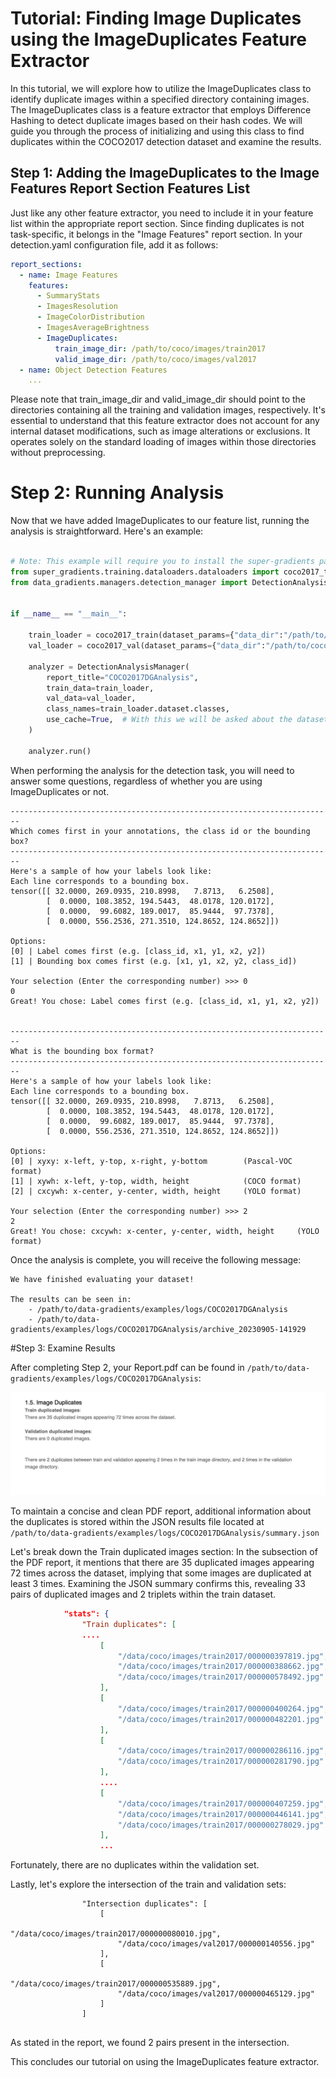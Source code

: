 # Tutorial: Finding Image Duplicates using the ImageDuplicates Feature Extractor
In this tutorial, we will explore how to utilize the ImageDuplicates class to identify duplicate images within a specified directory containing images. The ImageDuplicates class is a feature extractor that employs Difference Hashing to detect duplicate images based on their hash codes. We will guide you through the process of initializing and using this class to find duplicates within the COCO2017 detection dataset and examine the results.


## Step 1: Adding the ImageDuplicates to the Image Features Report Section Features List
Just like any other feature extractor, you need to include it in your feature list within the appropriate report section.
Since finding duplicates is not task-specific, it belongs in the "Image Features" report section. In your detection.yaml configuration file, add it as follows:

````yaml
report_sections:
  - name: Image Features
    features:
      - SummaryStats
      - ImagesResolution
      - ImageColorDistribution
      - ImagesAverageBrightness
      - ImageDuplicates:
          train_image_dir: /path/to/coco/images/train2017
          valid_image_dir: /path/to/coco/images/val2017
  - name: Object Detection Features
    ...

````

Please note that train_image_dir and valid_image_dir should point to the directories containing all the training and validation images,
respectively. It's essential to understand that this feature extractor does not account for any internal dataset modifications, such as image alterations or exclusions.
It operates solely on the standard loading of images within those directories without preprocessing.

# Step 2: Running Analysis

Now that we have added ImageDuplicates to our feature list, running the analysis is straightforward. Here's an example:
````python

# Note: This example will require you to install the super-gradients package
from super_gradients.training.dataloaders.dataloaders import coco2017_train, coco2017_val
from data_gradients.managers.detection_manager import DetectionAnalysisManager


if __name__ == "__main__":

    train_loader = coco2017_train(dataset_params={"data_dir":"/path/to/coco/"})
    val_loader = coco2017_val(dataset_params={"data_dir":"/path/to/coco/"})

    analyzer = DetectionAnalysisManager(
        report_title="COCO2017DGAnalysis",
        train_data=train_loader,
        val_data=val_loader,
        class_names=train_loader.dataset.classes,
        use_cache=True,  # With this we will be asked about the dataset information only once
    )

    analyzer.run()
````

When performing the analysis for the detection task, you will need to answer some questions, regardless of whether you are using ImageDuplicates or not.


```
------------------------------------------------------------------------
Which comes first in your annotations, the class id or the bounding box?
------------------------------------------------------------------------
Here's a sample of how your labels look like:
Each line corresponds to a bounding box.
tensor([[ 32.0000, 269.0935, 210.8998,   7.8713,   6.2508],
        [  0.0000, 108.3852, 194.5443,  48.0178, 120.0172],
        [  0.0000,  99.6082, 189.0017,  85.9444,  97.7378],
        [  0.0000, 556.2536, 271.3510, 124.8652, 124.8652]])

Options:
[0] | Label comes first (e.g. [class_id, x1, y1, x2, y2])
[1] | Bounding box comes first (e.g. [x1, y1, x2, y2, class_id])

Your selection (Enter the corresponding number) >>> 0
0
Great! You chose: Label comes first (e.g. [class_id, x1, y1, x2, y2])


------------------------------------------------------------------------
What is the bounding box format?
------------------------------------------------------------------------
Here's a sample of how your labels look like:
Each line corresponds to a bounding box.
tensor([[ 32.0000, 269.0935, 210.8998,   7.8713,   6.2508],
        [  0.0000, 108.3852, 194.5443,  48.0178, 120.0172],
        [  0.0000,  99.6082, 189.0017,  85.9444,  97.7378],
        [  0.0000, 556.2536, 271.3510, 124.8652, 124.8652]])

Options:
[0] | xyxy: x-left, y-top, x-right, y-bottom		(Pascal-VOC format)
[1] | xywh: x-left, y-top, width, height			(COCO format)
[2] | cxcywh: x-center, y-center, width, height		(YOLO format)

Your selection (Enter the corresponding number) >>> 2
2
Great! You chose: cxcywh: x-center, y-center, width, height		(YOLO format)
```

Once the analysis is complete, you will receive the following message:


```
We have finished evaluating your dataset!

The results can be seen in:
    - /path/to/data-gradients/examples/logs/COCO2017DGAnalysis
    - /path/to/data-gradients/examples/logs/COCO2017DGAnalysis/archive_20230905-141929
```

#Step 3: Examine Results

After completing Step 2, your Report.pdf can be found in ```/path/to/data-gradients/examples/logs/COCO2017DGAnalysis```:


![subsection](assets/image_duplicates_subsection.png)

To maintain a concise and clean PDF report, additional information about the duplicates is stored within the JSON results file located at `/path/to/data-gradients/examples/logs/COCO2017DGAnalysis/summary.json`

Let's break down the Train duplicated images section:
In the subsection of the PDF report, it mentions that there are 35 duplicated images appearing 72 times across the dataset, implying that some images are duplicated at least 3 times.
Examining the JSON summary confirms this, revealing 33 pairs of duplicated images and 2 triplets within the train dataset. 

```json            "title": "Image Duplicates",
            "stats": {
                "Train duplicates": [
                ....
                    [
                        "/data/coco/images/train2017/000000397819.jpg",
                        "/data/coco/images/train2017/000000388662.jpg",
                        "/data/coco/images/train2017/000000578492.jpg"
                    ],
                    [
                        "/data/coco/images/train2017/000000400264.jpg",
                        "/data/coco/images/train2017/000000482201.jpg"
                    ],
                    [
                        "/data/coco/images/train2017/000000286116.jpg",
                        "/data/coco/images/train2017/000000281790.jpg"
                    ],
                    ....
                    [
                        "/data/coco/images/train2017/000000407259.jpg",
                        "/data/coco/images/train2017/000000446141.jpg",
                        "/data/coco/images/train2017/000000278029.jpg"
                    ],
                    ...
```
Fortunately, there are no duplicates within the validation set.


Lastly, let's explore the intersection of the train and validation sets:
```
                "Intersection duplicates": [
                    [
                        "/data/coco/images/train2017/000000080010.jpg",
                        "/data/coco/images/val2017/000000140556.jpg"
                    ],
                    [
                        "/data/coco/images/train2017/000000535889.jpg",
                        "/data/coco/images/val2017/000000465129.jpg"
                    ]
                ]
            
```

As stated in the report, we found 2 pairs present in the intersection.

This concludes our tutorial on using the ImageDuplicates feature extractor.
